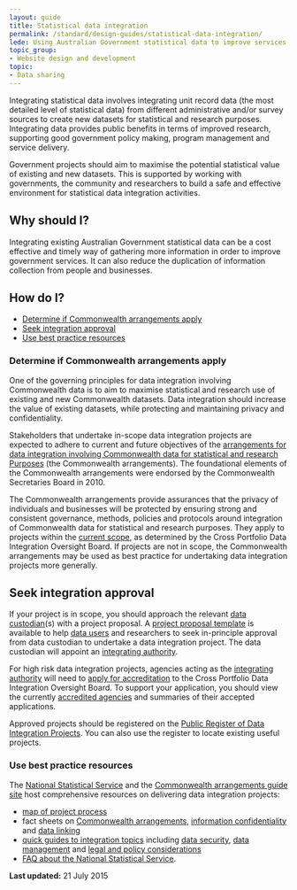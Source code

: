 ```yaml
---
layout: guide
title: Statistical data integration
permalink: /standard/design-guides/statistical-data-integration/
lede: Using Australian Government statistical data to improve services
topic_group:
- Website design and development
topic:
- Data sharing
---
```

Integrating statistical data involves integrating unit record data (the most detailed level of statistical data) from different administrative and/or survey sources to create new datasets for statistical and research purposes. Integrating data provides public benefits in terms of improved research, supporting good government policy making, program management and service delivery.

Government projects should aim to maximise the potential statistical value of existing and new datasets. This is supported by working with governments, the community and researchers to build a safe and effective environment for statistical data integration activities.

## Why should I?

Integrating existing Australian Government statistical data can be a cost effective and timely way of gathering more information in order to improve government services. It can also reduce the duplication of information collection from people and businesses.

## How do I?

*   [Determine if Commonwealth arrangements apply](#determine)
*   [Seek integration approval](#seekintegration)
*   [Use best practice resources](#bestpractice)

### <a id="determine" name="determine"></a>Determine if Commonwealth arrangements apply

One of the governing principles for data integration involving Commonwealth data is to aim to maximise statistical and research use of existing and new Commonwealth datasets. Data integration should increase the value of existing datasets, while protecting and maintaining privacy and confidentiality.

Stakeholders that undertake in-scope data integration projects are expected to adhere to current and future objectives of the [arrangements for data integration involving Commonwealth data for statistical and research Purposes](http://statistical-data-integration.govspace.gov.au/resources/) (the Commonwealth arrangements). The foundational elements of the Commonwealth arrangements were endorsed by the Commonwealth Secretaries Board in 2010.

The Commonwealth arrangements provide assurances that the privacy of individuals and businesses will be protected by ensuring strong and consistent governance, methods, policies and protocols around integration of Commonwealth data for statistical and research purposes. They apply to projects within the [current scope](http://www.nss.gov.au/nss/home.NSF/pages/Data+Integration+-+whats+in+scope?opendocument), as determined by the Cross Portfolio Data Integration Oversight Board. If projects are not in scope, the Commonwealth arrangements may be used as best practice for undertaking data integration projects more generally.

## <a id="seekintegration" name="seekintegration"></a>Seek integration approval

If your project is in scope, you should approach the relevant [data custodian](http://statistical-data-integration.govspace.gov.au/roles-and-responsibilities/data-custodians/a-checklist-for-data-custodians/)(s) with a project proposal. A [project proposal template](http://statistical-data-integration.govspace.gov.au/processes-of-data-integration/project-proposal/project-proposal-template/) is available to help [data users](http://statistical-data-integration.govspace.gov.au/roles-and-responsibilities/data-users/a-checklist-for-data-users/) and researchers to seek in-principle approval from data custodian to undertake a data integration project. The data custodian will appoint an [integrating authority](http://statistical-data-integration.govspace.gov.au/roles-and-responsibilities/integrating-authorities/a-checklist-for-integrating-authorities/).

For high risk data integration projects, agencies acting as the [integrating authority](http://statistical-data-integration.govspace.gov.au/roles-and-responsibilities/integrating-authorities/a-checklist-for-integrating-authorities/) will need to [apply for accreditation](http://www.nss.gov.au/nss/home.NSF/pages/Data+Integration+Interim+accreditation+process+for+Integrating+Authorities?opendocument) to the Cross Portfolio Data Integration Oversight Board. To support your application, you should view the currently [accredited agencies](http://www.nss.gov.au/nss/home.nsf/pages/Data%20Integration:%20Accredited%20Integrating%20Authorities) and summaries of their accepted applications.

Approved projects should be registered on the [Public Register of Data Integration Projects](http://www.nss.gov.au/nss/home.NSF/pages/Data+Integration+Find+A+Project?OpenDocument). You can also use the register to locate existing useful projects.

### <a id="bestpractice" name="bestpractice"></a>Use best practice resources

The [National Statistical Service](http://www.nss.gov.au/nss/home.NSF/pages/Data+Integration+Landing%20Page?OpenDocument) and the [Commonwealth arrangements guide site](https://statistical-data-integration.govspace.gov.au/) host comprehensive resources on delivering data integration projects:

*   [map of project process](https://statistical-data-integration.govspace.gov.au/about-3/process-map-for-data-integration-projects/)
*   fact sheets on [Commonwealth arrangements](http://www.nss.gov.au/nss/home.nsf/pages/Data%20integration%20-%20Commonwealth%20Arrangements%20-%20Information%20series), [information confidentiality](http://www.nss.gov.au/nss/home.NSF/pages/Confidentiality+Information+Sheets) and [data linking](http://www.nss.gov.au/nss/home.nsf/pages/Data%20integration%20-%20data%20linking%20information%20series)
*   [quick guides to integration topics](http://statistical-data-integration.govspace.gov.au/topics/) including [data security](http://statistical-data-integration.govspace.gov.au/topics/secure-data-management/), [data management](http://statistical-data-integration.govspace.gov.au/topics/data-management/) and [legal and policy considerations](http://statistical-data-integration.govspace.gov.au/topics/legal-and-policy-considerations/)
*   [FAQ about the National Statistical Service](http://www.nss.gov.au/nss/home.NSF/pages/Data+Integration:+FAQ's?OpenDocument#Anchor1).

**Last updated:** 21 July 2015